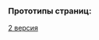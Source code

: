 ### Прототипы страниц:

[2 версия](https://www.figma.com/file/fk5oo6Er6uU6fo89jsOW7r/%D0%9F%D1%80%D0%BE%D1%82%D0%BE%D1%82%D0%B8%D0%BF-%D0%A2%D0%B5%D0%B0%D1%82%D1%80%D1%8B-%D0%A2%D0%BE%D0%BC%D1%81%D0%BA%D0%B0-ver.2?node-id=0%3A1)


